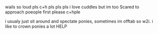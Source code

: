 wails so loud pls c+h pls pls pls i love cuddles but im too Scared to approach poeople   first  please c+hple

i usualy just sit around and spectate ponies, sometimes im offtab so w2i. i like to crown ponies a lot HELP


<!---
phighterfifteen/phighterfifteen is a ✨ special ✨ repository because its `README.md` (this file) appears on your GitHub profile.
You can click the Preview link to take a look at your changes.
--->
